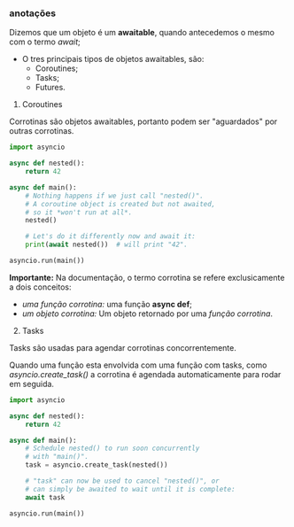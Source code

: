 ### anotações ###

Dizemos que um objeto é um **awaitable**, quando antecedemos o mesmo com o termo *await*;

- O tres principais tipos de objetos awaitables, são:
    - Coroutines;
    - Tasks;
    - Futures.

1. Coroutines

Corrotinas são objetos awaitables, portanto podem ser "aguardados" por outras corrotinas.

```python
import asyncio

async def nested():
    return 42

async def main():
    # Nothing happens if we just call "nested()".
    # A coroutine object is created but not awaited,
    # so it *won't run at all*.
    nested()

    # Let's do it differently now and await it:
    print(await nested())  # will print "42".

asyncio.run(main())
```

**Importante:** Na documentação, o termo corrotina se refere exclusicamente a dois conceitos:
- *uma função corrotina:* uma função **async def**;
- *um objeto corrotina:* Um objeto retornado por uma *função corrotina*.

2. Tasks

Tasks são usadas para agendar corrotinas concorrentemente.

Quando uma função esta envolvida com uma função com tasks, como *asyncio.create_task()* a corrotina é agendada automaticamente para rodar em seguida.

```python
import asyncio

async def nested():
    return 42

async def main():
    # Schedule nested() to run soon concurrently
    # with "main()".
    task = asyncio.create_task(nested())

    # "task" can now be used to cancel "nested()", or
    # can simply be awaited to wait until it is complete:
    await task

asyncio.run(main())
```

